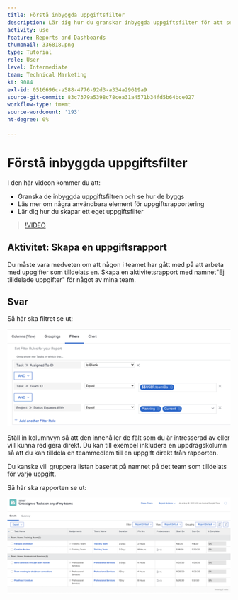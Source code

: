 ```yaml
---
title: Förstå inbyggda uppgiftsfilter
description: Lär dig hur du granskar inbyggda uppgiftsfilter för att se hur de har skapats och hur du skapar ett eget uppgiftsfilter i [!DNL  Workfront].
activity: use
feature: Reports and Dashboards
thumbnail: 336818.png
type: Tutorial
role: User
level: Intermediate
team: Technical Marketing
kt: 9084
exl-id: 0516696c-a588-4776-92d3-a334a29619a9
source-git-commit: 83c7379a5398c78cea31a4571b34fd5b64bce027
workflow-type: tm+mt
source-wordcount: '193'
ht-degree: 0%

---
```


# Förstå inbyggda uppgiftsfilter

I den här videon kommer du att:

* Granska de inbyggda uppgiftsfiltren och se hur de byggs
* Läs mer om några användbara element för uppgiftsrapportering
* Lär dig hur du skapar ett eget uppgiftsfilter

>[!VIDEO](https://video.tv.adobe.com/v/336818/?quality=12)

## Aktivitet: Skapa en uppgiftsrapport

Du måste vara medveten om att någon i teamet har gått med på att arbeta med uppgifter som tilldelats en. Skapa en aktivitetsrapport med namnet&quot;Ej tilldelade uppgifter&quot; för något av mina team.

## Svar

Så här ska filtret se ut:

![En bild av skärmen för att skapa ett uppgiftsfilter](assets/opening-built-in-task-filters-1.png)

Ställ in kolumnvyn så att den innehåller de fält som du är intresserad av eller vill kunna redigera direkt. Du kan till exempel inkludera en uppdragskolumn så att du kan tilldela en teammedlem till en uppgift direkt från rapporten.

Du kanske vill gruppera listan baserat på namnet på det team som tilldelats för varje uppgift.

Så här ska rapporten se ut:

![En bild av en uppgiftsrapport](assets/opening-built-in-task-filters-2.png)
